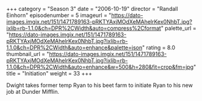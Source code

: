 +++
category = "Season 3"
date = "2006-10-19"
director = "Randall Einhorn"
episodenumber = 5
imageurl = "https://dato-images.imgix.net/151/1471789163-pRKTYAxjMOdXeMAhelrKex0NhbT.jpg?ixlib=rb-1.1.0&ch=DPR%2CWidth&auto=compress%2Cformat"
palette_url = "https://dato-images.imgix.net/151/1471789163-pRKTYAxjMOdXeMAhelrKex0NhbT.jpg?ixlib=rb-1.1.0&ch=DPR%2CWidth&auto=enhance&palette=json"
rating = 8.0
thumbnail_url = "https://dato-images.imgix.net/151/1471789163-pRKTYAxjMOdXeMAhelrKex0NhbT.jpg?ixlib=rb-1.1.0&ch=DPR%2CWidth&auto=enhance&w=500&h=280&fit=crop&fm=jpg"
title = "Initiation"
weight = 33
+++

Dwight takes former temp Ryan to his beet farm to initiate Ryan to his new job at Dunder Mifflin.